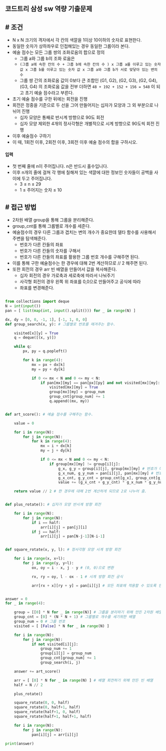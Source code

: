 
## 코드트리 삼성 sw 역량 기출문제

## # 조건

- N x N 크기의 격자에서 각 칸의 색깔을 1이상 10이하의 숫자로 표현한다.
- 동일한 숫자가 상하좌우로 인접해있는 경우 동일한 그룹이라 본다.
- 예술 점수는 모든 그룹 쌍의 조화로움의 합으로 정의
	- 그룹 a와 그룹 b의 조화 로움은
	- ```(그룹 a에 속한 칸의 수 + 그룹 b에 속한 칸의 수 ) x 그룹 a를 이루고 있는 숫자 값 x 그룹 b를 이루고 있는 숫자 값 x 그룹 a와 그룹 b가 서로 맞닿아 있는 변의 수```
	- 그룹 쌍 간의 조화로움 값이 0보다 큰 조합인 (G1, G2), (G2, G3), (G2, G4), (G3, G4) 의 조화로움 값을 전부 더하면 `48 + 192 + 152 + 156 = 548` 이 되고 초기 예술 점수라고 부른다.
- 초기 예술 점수를 구한 뒤에는 회전을 진행
- 회전은 정중을 기준으로 두 선을 그어 만들어지는 십자가 모양과 그 외 부분으로 나뉘어 진행
	- 십자 모양은 통째로 반시계 방향으로 90도 회전
	- 십자 모양 제외한 4개의 정사각형은 개별적으로 시계 방향으로 90도씩 회전 진행
- 이후 예술점수 구하기
- 이 때, 1회전 이후, 2회전 이후, 3회전 이후 예술 점수의 합을 구하시오.


#### 입력

- 첫 번째 줄에 n이 주어집니다. n은 반드시 홀수입니다.  
- 이후 n개의 줄에 걸쳐 각 행에 칠해져 있는 색깔에 대한 정보인 숫자들이 공백을 사이에 두고 주어집니다.
	-   3 ≤ n ≤ 29
	-   1 ≤ 주어지는 숫자 ≤ 10

## # 접근 방법

-   2차원 배열 group을 통해 그룹을 분리해준다.
-   group_cnt를 통해 그룹별로 개수를 세준다.
-   예술점수의 경우 다른 그룹과 겹치는 변의 개수가 중요한데 델타 함수를 사용해서 주변을 탐색해준다.
    -   번호가 다른 칸들의 좌표
    -   번호가 다른 칸들의 숫자를 구해서
    -   번호가 다른 칸들의 좌표를 활용한 그룹 번호 개수를 구해주면 된다.
-   이를 통해 구한 예술점수는 한 경우에 대해 2번 계산하므로 // 2 해주면 된다.
-   또한 회전의 경우 arr 빈 배열을 만들어서 값을 복사해준다.
    -   십자 회전의 경우 가로축과 세로축에 따라서 나눠주기
    -   사각형 회전의 경우 왼쪽 위 좌표를 0,0으로 만들어주고 공식에 따라
    -   좌표를 변경해준다.

```python

from collections import deque
N = int(input())
pan = [ list(map(int, input().split())) for _ in range(N) ]

dx, dy = [0, 0, -1, 1], [-1, 1, 0, 0]
def group_search(x, y): # 그룹별로 번호를 매겨주는 함수.

    visited[x][y] = True
    q = deque([(x, y)])

    while q:
        px, py = q.popleft()

        for k in range(4):
            mx = px + dx[k]
            my = py + dy[k]

            if 0 <= mx < N and 0 <= my < N:
                if pan[mx][my] == pan[px][py] and not visited[mx][my]:
                    visited[mx][my] = True
                    group[mx][my] = group_num
                    group_cnt[group_num] += 1
                    q.append((mx, my))


def art_score(): # 예술 점수를 구해주는 함수.

    value = 0

    for i in range(N):
        for j in range(N):
            for k in range(4):
                mx = i + dx[k]
                my = j + dy[k]

                if 0 <= mx < N and 0 <= my < N:
                    if group[mx][my] != group[i][j]:
                        g_x, g_y = group[i][j], group[mx][my] # 번호가 다른 칸들의 좌표
                        g_x_num, g_y_num = pan[i][j], pan[mx][my] # 번호가 다른 칸들의 숫자
                        g_x_cnt, g_y_cnt = group_cnt[g_x], group_cnt[g_y] # 번호가 다른 칸들의 좌표를 활용한 그룹 번호 개수
                        value += (g_x_cnt + g_y_cnt) * g_x_num * g_y_num

    return value // 2 # 한 경우에 대해 2번 계산하게 되므로 2로 나누어 줌.


def plus_rotate(): # 십자가 모양 반시계 방향 회전

    for i in range(N):
        for j in range(N):
            if i == half:
                arr[i][j] = pan[j][i]
            if j == half:
                arr[i][j] = pan[N-j-1][N-i-1]


def square_rotate(x, y, l): # 정사각형 모양 시계 방향 회전

    for i in range(x, x+l):
        for j in range(y, y+l):
            ox, oy = i - x, j - y # (0, 0)으로 변환

            rx, ry = oy, l - ox - 1 # 시계 방향 회전 공식

            arr[rx + x][ry + y] = pan[i][j] # 모든 좌표에 적용할 수 있도록 인자(x, y)를 더해줌.


answer = 0
for _ in range(4):

    group = [[0] * N for _ in range(N)] # 그룹을 분리하기 위해 만든 2차원 배열
    group_cnt = [0] * (N * N + 1) # 그룹별로 개수를 세기위한 배열
    group_num = 0 # 그룹 번호
    visited = [ [False] * N for _ in range(N) ]

    for i in range(N):
        for j in range(N):
            if not visited[i][j]:
                group_num += 1
                group[i][j] = group_num
                group_cnt[group_num] += 1
                group_search(i, j)

    answer += art_score()

    arr = [ [0] * N for _ in range(N) ] # 배열 회전하기 위해 만든 빈 배열
    half = N // 2

    plus_rotate()

    square_rotate(0, 0, half)
    square_rotate(0, half+1, half)
    square_rotate(half+1, 0, half)
    square_rotate(half+1, half+1, half)

    for i in range(N):
        for j in range(N):
            pan[i][j] = arr[i][j]

print(answer)
```